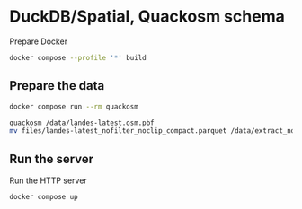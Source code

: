 # DuckDB/Spatial, Quackosm schema

Prepare Docker
```sh
docker compose --profile '*' build
```

## Prepare the data

```sh
docker compose run --rm quackosm
```

```sh
quackosm /data/landes-latest.osm.pbf
mv files/landes-latest_nofilter_noclip_compact.parquet /data/extract_nofilter_noclip_compact.parquet
```

## Run the server

Run the HTTP server
```
docker compose up
```
